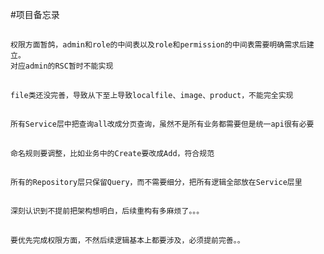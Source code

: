 #项目备忘录
##
    权限方面暂鸽，admin和role的中间表以及role和permission的中间表需要明确需求后建立。
    对应admin的RSC暂时不能实现

##
    file类还没完善，导致从下至上导致localfile、image、product，不能完全实现

##
    所有Service层中把查询all改成分页查询，虽然不是所有业务都需要但是统一api很有必要

##
    命名规则要调整，比如业务中的Create要改成Add，符合规范

##
    所有的Repository层只保留Query，而不需要细分，把所有逻辑全部放在Service层里

##
    深刻认识到不提前把架构想明白，后续重构有多麻烦了。。。

##
    要优先完成权限方面，不然后续逻辑基本上都要涉及，必须提前完善。。